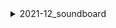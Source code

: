 <details>
<summary>2021-12_soundboard</summary>

## Filter: Guild member count range
```css
Treatment 1: 0 - 10000
```

</details>
